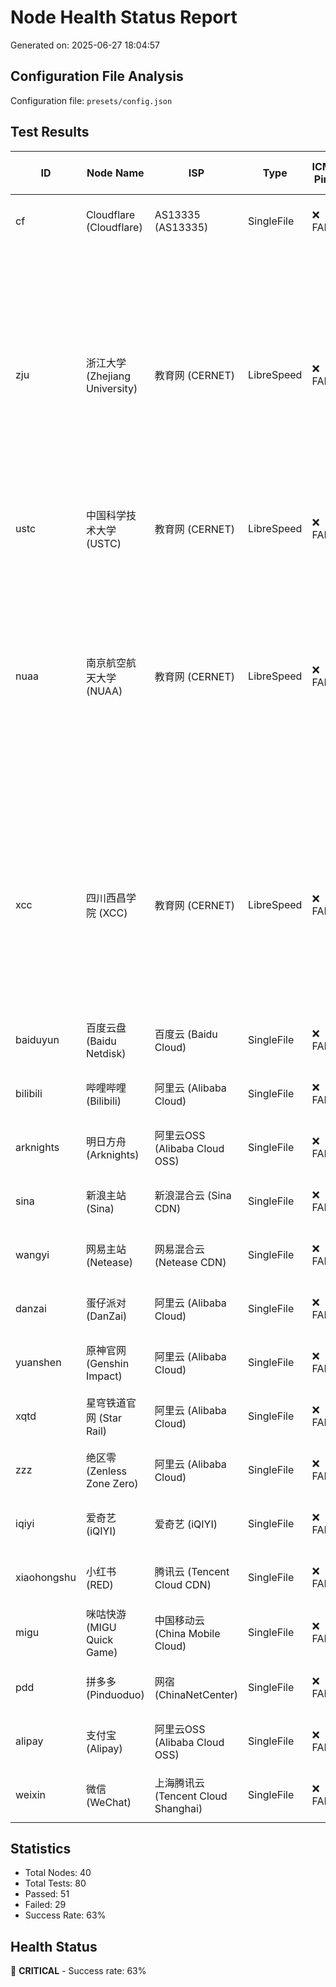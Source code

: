 # Node Health Status Report

Generated on: 2025-06-27 18:04:57

## Configuration File Analysis

Configuration file: `presets/config.json`

## Test Results

| ID | Node Name | ISP | Type | ICMP Ping | TCP Ping | HTTP GET | 8-Thread GET | Notes |
|----|-----------|-----|------|-----------|----------|----------|--------------|-------|
| cf | Cloudflare (Cloudflare) | AS13335 (AS13335) | SingleFile | ❌ FAIL | ✅ PASS | ✅ PASS | ✅ PASS (8/8) | ICMP: ICMP ping timeout (10s) |
| zju | 浙江大学 (Zhejiang University) | 教育网 (CERNET) | LibreSpeed | ❌ FAIL | ❌ FAIL | ❌ FAIL | ❌ FAIL (0/8) | ICMP: ICMP ping timeout (10s); TCP: Port 80 connection timeout (3s); HTTP: HTTP request failed; Multi: Multi-thread test failed: only 0/8 threads succeeded |
| ustc | 中国科学技术大学 (USTC) | 教育网 (CERNET) | LibreSpeed | ❌ FAIL | ✅ PASS | ✅ PASS | ✅ PASS (8/8) | ICMP: ICMP ping timeout (10s) |
| nuaa | 南京航空航天大学 (NUAA) | 教育网 (CERNET) | LibreSpeed | ❌ FAIL | ❌ FAIL | ❌ FAIL | ❌ FAIL (0/8) | ICMP: ICMP ping timeout (10s); TCP: Port 80 connection failed; HTTP: HTTP request failed; Multi: Multi-thread test failed: only 0/8 threads succeeded |
| xcc | 四川西昌学院 (XCC) | 教育网 (CERNET) | LibreSpeed | ❌ FAIL | ❌ FAIL | ❌ FAIL | ❌ FAIL (0/8) | ICMP: DNS resolution failed; TCP: DNS resolution failed; HTTP: HTTP request failed; Multi: Multi-thread test failed: only 0/8 threads succeeded |
| baiduyun | 百度云盘 (Baidu Netdisk) | 百度云 (Baidu Cloud) | SingleFile | ❌ FAIL | ✅ PASS | ✅ PASS | ✅ PASS (6/8) | ICMP: ICMP ping timeout (10s) |
| bilibili | 哔哩哔哩 (Bilibili) | 阿里云 (Alibaba Cloud) | SingleFile | ❌ FAIL | ✅ PASS | ✅ PASS | ✅ PASS (8/8) | ICMP: ICMP ping timeout (10s) |
| arknights | 明日方舟 (Arknights) | 阿里云OSS (Alibaba Cloud OSS) | SingleFile | ❌ FAIL | ✅ PASS | ✅ PASS | ✅ PASS (8/8) | ICMP: ICMP ping timeout (10s) |
| sina | 新浪主站 (Sina) | 新浪混合云 (Sina CDN) | SingleFile | ❌ FAIL | ✅ PASS | ✅ PASS | ✅ PASS (8/8) | ICMP: ICMP ping timeout (10s) |
| wangyi | 网易主站 (Netease) | 网易混合云 (Netease CDN) | SingleFile | ❌ FAIL | ✅ PASS | ✅ PASS | ✅ PASS (8/8) | ICMP: ICMP ping timeout (10s) |
| danzai | 蛋仔派对 (DanZai) | 阿里云 (Alibaba Cloud) | SingleFile | ❌ FAIL | ✅ PASS | ✅ PASS | ✅ PASS (8/8) | ICMP: ICMP ping timeout (10s) |
| yuanshen | 原神官网 (Genshin Impact) | 阿里云 (Alibaba Cloud) | SingleFile | ❌ FAIL | ✅ PASS | ✅ PASS | ✅ PASS (8/8) | ICMP: ICMP ping timeout (10s) |
| xqtd | 星穹铁道官网 (Star Rail) | 阿里云 (Alibaba Cloud) | SingleFile | ❌ FAIL | ✅ PASS | ✅ PASS | ✅ PASS (8/8) | ICMP: ICMP ping timeout (10s) |
| zzz | 绝区零 (Zenless Zone Zero) | 阿里云 (Alibaba Cloud) | SingleFile | ❌ FAIL | ✅ PASS | ✅ PASS | ✅ PASS (8/8) | ICMP: ICMP ping timeout (10s) |
| iqiyi | 爱奇艺 (iQIYI) | 爱奇艺 (iQIYI) | SingleFile | ❌ FAIL | ✅ PASS | ✅ PASS | ✅ PASS (8/8) | ICMP: ICMP ping timeout (10s) |
| xiaohongshu | 小红书 (RED) | 腾讯云 (Tencent Cloud CDN) | SingleFile | ❌ FAIL | ✅ PASS | ✅ PASS | ✅ PASS (8/8) | ICMP: ICMP ping timeout (10s) |
| migu | 咪咕快游 (MIGU Quick Game) | 中国移动云 (China Mobile Cloud) | SingleFile | ❌ FAIL | ✅ PASS | ✅ PASS | ✅ PASS (8/8) | ICMP: ICMP ping timeout (10s) |
| pdd | 拼多多 (Pinduoduo) | 网宿 (ChinaNetCenter) | SingleFile | ❌ FAIL | ✅ PASS | ✅ PASS | ✅ PASS (8/8) | ICMP: ICMP ping timeout (10s) |
| alipay | 支付宝 (Alipay) | 阿里云OSS (Alibaba Cloud OSS) | SingleFile | ❌ FAIL | ✅ PASS | ✅ PASS | ✅ PASS (8/8) | ICMP: ICMP ping timeout (10s) |
| weixin | 微信 (WeChat) | 上海腾讯云 (Tencent Cloud Shanghai) | SingleFile | ❌ FAIL | ✅ PASS | ✅ PASS | ✅ PASS (8/8) | ICMP: ICMP ping timeout (10s) |

## Statistics

- Total Nodes: 40
- Total Tests: 80
- Passed: 51
- Failed: 29
- Success Rate: 63%

## Health Status

🔴 **CRITICAL** - Success rate: 63%
